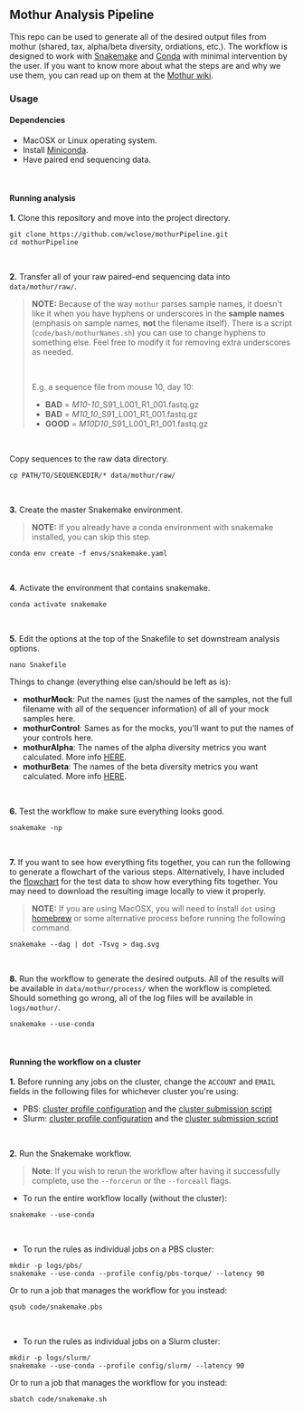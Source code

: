 ## Mothur Analysis Pipeline

This repo can be used to generate all of the desired output files from mothur (shared, tax, alpha/beta diversity, ordiations, etc.). The workflow is designed to work with [Snakemake](https://snakemake.readthedocs.io/en/stable/) and [Conda](https://docs.conda.io/en/latest/) with minimal intervention by the user. If you want to know more about what the steps are and why we use them, you can read up on them at the [Mothur wiki](https://www.mothur.org/wiki/MiSeq_SOP).

### Usage

#### Dependencies
* MacOSX or Linux operating system.
* Install [Miniconda](https://docs.conda.io/en/latest/miniconda.html).
* Have paired end sequencing data.

<br />

#### Running analysis

**1.** Clone this repository and move into the project directory.
```
git clone https://github.com/wclose/mothurPipeline.git
cd mothurPipeline
```

<br />

**2.** Transfer all of your raw paired-end sequencing data into `data/mothur/raw/`. 
> **NOTE:** Because of the way `mothur` parses sample names, it doesn't like it when you have hyphens or underscores in the **sample names** (emphasis on sample names, **not** the filename itself). There is a script (`code/bash/mothurNames.sh`) you can use to change hyphens to something else. Feel free to modify it for removing extra underscores as needed.
>
> <br />
>
> E.g. a sequence file from mouse 10, day 10:  
> * **BAD** = *M10-10*_S91_L001_R1_001.fastq.gz  
> * **BAD** = *M10_10*_S91_L001_R1_001.fastq.gz  
> * **GOOD** = *M10D10*_S91_L001_R1_001.fastq.gz

<br />

Copy sequences to the raw data directory.
```
cp PATH/TO/SEQUENCEDIR/* data/mothur/raw/
```

<br />

**3.** Create the master Snakemake environment.
> **NOTE:** If you already have a conda environment with snakemake installed, you can skip this step.
```
conda env create -f envs/snakemake.yaml
```

<br />

**4.** Activate the environment that contains snakemake.
```
conda activate snakemake
```

<br />

**5.** Edit the options at the top of the Snakefile to set downstream analysis options.
```
nano Snakefile
```

Things to change (everything else can/should be left as is):
* **mothurMock**: Put the names (just the names of the samples, not the full filename with all of the sequencer information) of all of your mock samples here.
* **mothurControl**: Sames as for the mocks, you'll want to put the names of your controls here.
* **mothurAlpha**: The names of the alpha diversity metrics you want calculated. More info [HERE](https://www.mothur.org/wiki/Summary.single). 
* **mothurBeta**: The names of the beta diversity metrics you want calculated. More info [HERE](https://www.mothur.org/wiki/Dist.shared).

<br />

**6.** Test the workflow to make sure everything looks good.
```
snakemake -np
```

<br />

**7.** If you want to see how everything fits together, you can run the following to generate a flowchart of the various steps. Alternatively, I have included the [flowchart](dag.svg) for the test data to show how everything fits together. You may need to download the resulting image locally to view it properly.
> **NOTE:** If you are using MacOSX, you will need to install `dot` using [homebrew](https://brew.sh/) or some alternative process before running the following command.
```
snakemake --dag | dot -Tsvg > dag.svg
```

<br />

**8.** Run the workflow to generate the desired outputs. All of the results will be available in `data/mothur/process/` when the workflow is completed. Should something go wrong, all of the log files will be available in `logs/mothur/`.
```
snakemake --use-conda
```

<br />

#### Running the workflow on a cluster

**1.** Before running any jobs on the cluster, change the `ACCOUNT` and `EMAIL` fields in the following files for whichever cluster you're using:
* PBS: [cluster profile configuration](config/pbs-torque/cluster.yaml) and the [cluster submission script](code/snakemake.pbs)
* Slurm: [cluster profile configuration](config/slurm/cluster.yaml) and the [cluster submission script](code/snakemake.sh)

<br /> 

**2.** Run the Snakemake workflow.
> **Note**: If you wish to rerun the workflow after having it successfully complete, use the `--forcerun` or the `--forceall` flags.
* To run the entire workflow locally (without the cluster):
```
snakemake --use-conda
```

<br /> 

* To run the rules as individual jobs on a PBS cluster:
```
mkdir -p logs/pbs/
snakemake --use-conda --profile config/pbs-torque/ --latency 90
```
Or to run a job that manages the workflow for you instead:
```
qsub code/snakemake.pbs
```

<br /> 

* To run the rules as individual jobs on a Slurm cluster:
```
mkdir -p logs/slurm/
snakemake --use-conda --profile config/slurm/ --latency 90
```
Or to run a job that manages the workflow for you instead:
```
sbatch code/snakemake.sh
```
